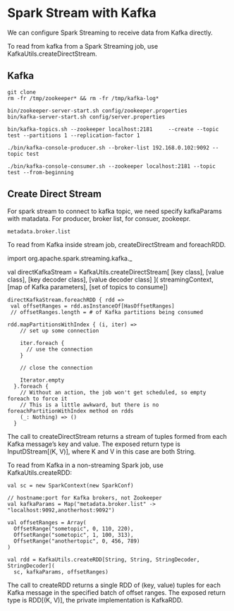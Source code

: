 # Spark Stream with Kafka

We can configure Spark Streaming to receive data from Kafka directly.

To read from kafka from a Spark Streaming job, use KafkaUtils.createDirectStream.


## Kafka

    git clone 
    rm -fr /tmp/zookeeper* && rm -fr /tmp/kafka-log*

    bin/zookeeper-server-start.sh config/zookeeper.properties
    bin/kafka-server-start.sh config/server.properties

    bin/kafka-topics.sh --zookeeper localhost:2181     --create --topic test --partitions 1 --replication-factor 1

    ./bin/kafka-console-producer.sh --broker-list 192.168.0.102:9092 --topic test

    ./bin/kafka-console-consumer.sh --zookeeper localhost:2181 --topic test --from-beginning

## Create Direct Stream

For spark stream to connect to kafka topic, we need specify kafkaParams with matadata. For producer, broker list, for consuer, zookeepr.
    
    metadata.broker.list

To read from Kafka inside stream job, createDirectStream and foreachRDD.

  import org.apache.spark.streaming.kafka._

 val directKafkaStream = KafkaUtils.createDirectStream[
     [key class], [value class], [key decoder class], [value decoder class] ](
     streamingContext, [map of Kafka parameters], [set of topics to consume])

    directKafkaStream.foreachRDD { rdd => 
     val offsetRanges = rdd.asInstanceOf[HasOffsetRanges]
     // offsetRanges.length = # of Kafka partitions being consumed
     
    rdd.mapPartitionsWithIndex { (i, iter) =>
        // set up some connection
 
        iter.foreach {
          // use the connection
        }
 
        // close the connection
 
        Iterator.empty
      }.foreach {
        // Without an action, the job won't get scheduled, so empty foreach to force it
        // This is a little awkward, but there is no foreachPartitionWithIndex method on rdds
        (_: Nothing) => ()
      }



The call to createDirectStream returns a stream of tuples formed from each Kafka message’s key and value. The exposed return type is InputDStream[(K, V)], where K and V in this case are both String.

To read from Kafka in a non-streaming Spark job, use KafkaUtils.createRDD:

    val sc = new SparkContext(new SparkConf)
 
    // hostname:port for Kafka brokers, not Zookeeper
    val kafkaParams = Map("metadata.broker.list" -> "localhost:9092,anotherhost:9092")
 
    val offsetRanges = Array(
      OffsetRange("sometopic", 0, 110, 220),
      OffsetRange("sometopic", 1, 100, 313),
      OffsetRange("anothertopic", 0, 456, 789)
    )
 
    val rdd = KafkaUtils.createRDD[String, String, StringDecoder, StringDecoder](
      sc, kafkaParams, offsetRanges)


The call to createRDD returns a single RDD of (key, value) tuples for each Kafka message in the specified batch of offset ranges. The exposed return type is RDD[(K, V)], the private implementation is KafkaRDD.

## 

